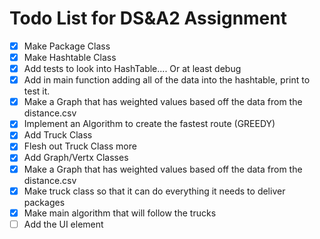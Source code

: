 # Todo List for DS&A2 Assignment

- [X] Make Package Class
- [X] Make Hashtable Class
- [X] Add tests to look into HashTable.... Or at least debug
- [X] Add in main function adding all of the data into the hashtable, print to test it.
- [X] Make a Graph that has weighted values based off the data from the distance.csv
- [X] Implement an Algorithm to create the fastest route (GREEDY)
- [X] Add Truck Class
- [X] Flesh out Truck Class more
- [X] Add Graph/Vertx Classes
- [X] Make a Graph that has weighted values based off the data from the distance.csv
- [X] Make truck class so that it can do everything it needs to deliver packages
- [X] Make main algorithm that will follow the trucks
- [ ] Add the UI element